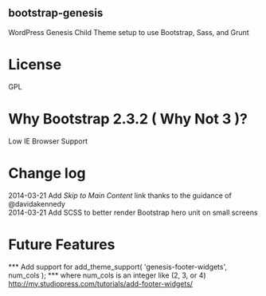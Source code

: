 bootstrap-genesis
-----------------
WordPress Genesis Child Theme setup to use Bootstrap, Sass, and Grunt

License
==================================
GPL

Why Bootstrap 2.3.2 ( Why Not 3 )?
==================================
Low IE Browser Support

Change log
==========

2014-03-21 Add *Skip to Main Content* link thanks
to the guidance of @davidakennedy  
2014-03-21 Add SCSS to better render Bootstrap 
hero unit on small screens

Future Features
===============

*** Add support for add_theme_support( 'genesis-footer-widgets', num_cols ); ***
where num_cols is an integer like (2, 3, or 4)
http://my.studiopress.com/tutorials/add-footer-widgets/
